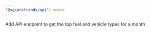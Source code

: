 ```yaml
---
"@sgcarstrends/api": minor
---
```


Add API endpoint to get the top fuel and vehicle types for a month
